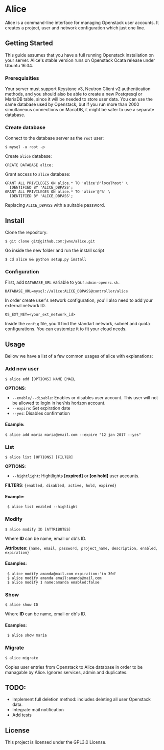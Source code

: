 # Alice


Alice is a command-line interface for managing Openstack user accounts. It creates a project, user and network configuration which just one line.  


## Getting Started


This guide assumes that you have a full running Openstack installation on your server. Alice's stable version runs on Openstack Ocata release under Ubuntu 16.04.  

### Prerequisities


Your server must support Keystone v3, Neutron Client v2 authentication methods, and you should also be able to create a new Postqresql or MariaDB table, since it will be needed to store user data. You can use the same database used by Openstack, but if you run more than 2000 simultaneous connections on MariaDB, it might be safer to use a separate database. 


### Create database


Connect to the database server as the `root` user:
    
    $ mysql -u root -p

Create `alice` database:

    CREATE DATABASE alice;
    
Grant access to `alice` database:
    
    GRANT ALL PRIVILEGES ON alice.* TO 'alice'@'localhost' \
      IDENTIFIED BY 'ALICE_DBPASS';
    GRANT ALL PRIVILEGES ON alice.* TO 'alice'@'%' \
      IDENTIFIED BY 'ALICE_DBPASS';

Replacing `ALICE_DBPASS` with a suitable password.

## Install

Clone the repository:

```
$ git clone git@github.com:jwnx/alice.git
```

Go inside the new folder and run the install script

```
$ cd alice && python setup.py install 
```

### Configuration

First, add `DATABASE_URL` variable to your `admin-openrc.sh`.

    DATABASE_URL=mysql://alice:ALICE_DBPASS@controller/alice 

In order create user's network configuration, you'll also need to add your external network ID.

    OS_EXT_NET=<your_ext_network_id>

Inside the `config` file, you'll find the standart network, subnet and quota configurations. You can customize it to fit your cloud needs.

## Usage

Bellow we have a list of a few common usages of alice with explanations:

### Add new user

    $ alice add [OPTIONS] NAME EMAIL
    
**OPTIONS**:
- `--enable/--disable`: Enables or disables user account. This user will not be allowed to login in her/his horizon account.
- `--expire`: Set expiration date
- `--yes`: Disables confirmation

#### Example:

    $ alice add maria maria@email.com --expire "12 jan 2017 --yes" 

### List

    $ alice list [OPTIONS] [FILTER]
    
**OPTIONS**:
- `--hightlight`: Hightlights **[expired]** or **[on hold]** user accounts.

**FILTERS**: `{enabled, disabled, active, hold, expired}`

#### Example: 
     
     $ alice list enabled --highlight

### Modify

    $ alice modify ID [ATTRIBUTES]

Where **ID** can be name, email or db's ID.

**Attributes**: `{name, email, password, project_name, description, enabled, expiration}`

#### Examples: 
     
     $ alice modify amanda@mail.com expiration:'in 30d'
     $ alice modify amanda email:amanda@mail.com
     $ alice modify 1 name:amanda enabled:false

### Show

    $ alice show ID

Where **ID** can be name, email or db's ID.

#### Examples: 
     
     $ alice show maria

### Migrate

    $ alice migrate

Copies user entries from Openstack to Alice database in order to be managable by Alice. Ignores services, admin and duplicates. 

## TODO:

* Implement full deletion method: includes deleting all user Openstack data.
* Integrate mail notification
* Add tests

## License
This project is licensed under the GPL3.0 License.

